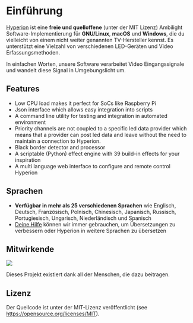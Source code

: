 # Einführung

[Hyperion](https://github.com/hyperion-project/hyperion.ng) ist eine **freie und quelloffene** (unter der MIT Lizenz) Ambilight Software-Implementierung für **GNU/Linux**, **macOS** und **Windows**, die du vielleicht von einem nicht weiter genannten TV-Hersteller kennst.
Es unterstützt eine Vielzahl von verschiedenen LED-Geräten und Video Erfassungsmethoden.

In einfachen Worten, unsere Software verarbeitet Video Eingangssignale und wandelt diese Signal in Umgebungslicht um.

## Features

- Low CPU load makes it perfect for SoCs like Raspberry Pi
- Json interface which allows easy integration into scripts
- A command line utility for testing and integration in automated environment
- Priority channels are not coupled to a specific led data provider which means that a provider can post led data and leave without the need to maintain a connection to Hyperion.
- Black border detector and processor
- A scriptable (Python) effect engine with 39 build-in effects for your inspiration
- A multi language web interface to configure and remote control Hyperion

## Sprachen
- **Verfügbar in mehr als 25 verschiedenen Sprachen** wie Englisch, Deutsch, Französisch, Polnisch, Chinesisch, Japanisch, Russisch, Portugiesisch, Ungarisch, Niederländisch und Spanisch
- [Deine Hilfe](https://poeditor.com/join/project/Y4F6vHRFjA) können wir immer gebrauchen, um Übersetzungen zu verbessern oder Hyperion in weitere Sprachen zu übersetzen

## Mitwirkende

[![](https://contrib.rocks/image?repo=hyperion-project/hyperion.ng&columns=16)](https://github.com/hyperion-project/hyperion.ng/graphs/contributors)

Dieses Projekt existiert dank all der Menschen, die dazu beitragen.

## Lizenz

Der Quellcode ist unter der MIT-Lizenz veröffentlicht (see https://opensource.org/licenses/MIT).